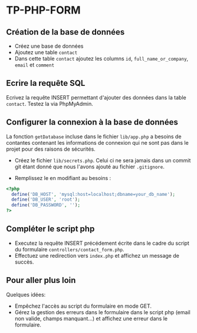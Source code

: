# TP-PHP-FORM

## Création de la base de données

- Créez une base de données
- Ajoutez une table `contact`
- Dans cette table `contact` ajoutez les columns `id`, `full_name_or_company`, `email` et `comment`

## Ecrire la requête SQL

Ecrivez la requête INSERT permettant d'ajouter des données dans la table `contact`. Testez la via PhpMyAdmin.

## Configurer la connexion à la base de données

La fonction `getDatabase` incluse dans le fichier `lib/app.php` a besoins de contantes contenant les informations de connexion 
qui ne sont pas dans le projet pour des raisons de sécurités.

- Créez le fichier `lib/secrets.php`. Celui ci ne sera jamais dans un commit git étant donné que nous l'avons ajouté au fichier `.gitignore`.

- Remplissez le en modifiant au besoins :
```php
<?php
  define('DB_HOST', 'mysql:host=localhost;dbname=your_db_name');
  define('DB_USER', 'root');
  define('DB_PASSWORD', '');
?>
```

## Compléter le script php

- Executez la requête INSERT précédement écrite dans le cadre du script du formulaire `controllers/contact_form.php`.
- Effectuez une redirection vers `index.php` et affichez un message de succès.

## Pour aller plus loin

Quelques idées: 
- Empêchez l'accès au script du formulaire en mode GET.
- Gérez la gestion des erreurs dans le formulaire dans le script php (email non valide, champs manquant...) et affichez une erreur dans le formulaire.

